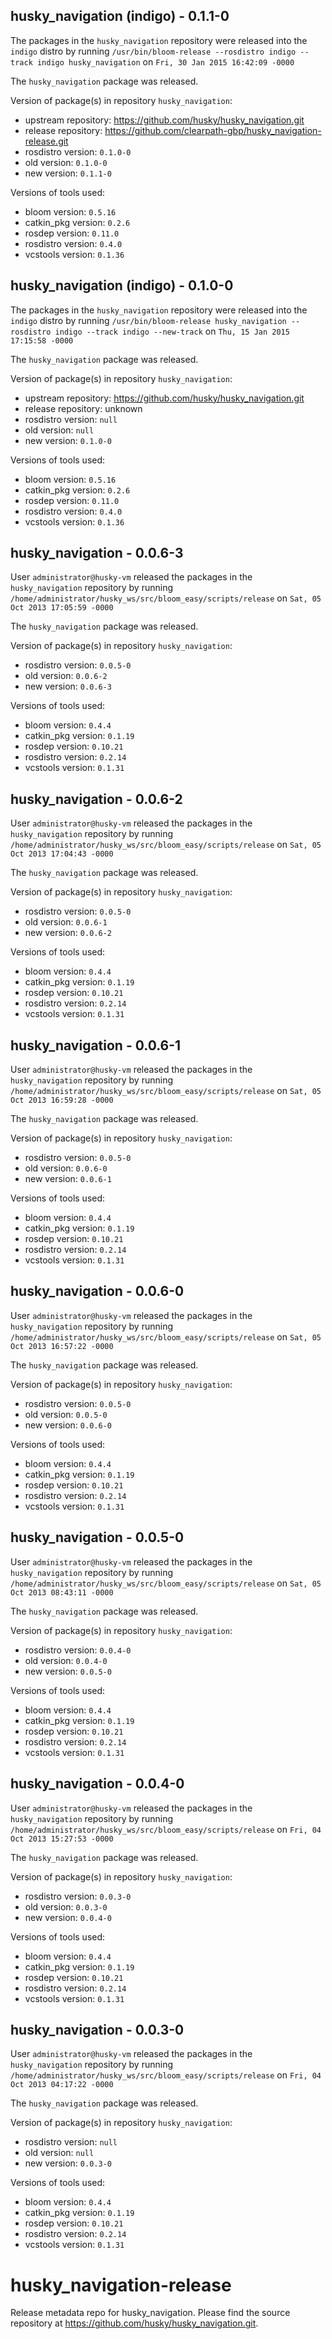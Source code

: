## husky_navigation (indigo) - 0.1.1-0

The packages in the `husky_navigation` repository were released into the `indigo` distro by running `/usr/bin/bloom-release --rosdistro indigo --track indigo husky_navigation` on `Fri, 30 Jan 2015 16:42:09 -0000`

The `husky_navigation` package was released.

Version of package(s) in repository `husky_navigation`:
- upstream repository: https://github.com/husky/husky_navigation.git
- release repository: https://github.com/clearpath-gbp/husky_navigation-release.git
- rosdistro version: `0.1.0-0`
- old version: `0.1.0-0`
- new version: `0.1.1-0`

Versions of tools used:
- bloom version: `0.5.16`
- catkin_pkg version: `0.2.6`
- rosdep version: `0.11.0`
- rosdistro version: `0.4.0`
- vcstools version: `0.1.36`


## husky_navigation (indigo) - 0.1.0-0

The packages in the `husky_navigation` repository were released into the `indigo` distro by running `/usr/bin/bloom-release husky_navigation --rosdistro indigo --track indigo --new-track` on `Thu, 15 Jan 2015 17:15:58 -0000`

The `husky_navigation` package was released.

Version of package(s) in repository `husky_navigation`:
- upstream repository: https://github.com/husky/husky_navigation.git
- release repository: unknown
- rosdistro version: `null`
- old version: `null`
- new version: `0.1.0-0`

Versions of tools used:
- bloom version: `0.5.16`
- catkin_pkg version: `0.2.6`
- rosdep version: `0.11.0`
- rosdistro version: `0.4.0`
- vcstools version: `0.1.36`


## husky_navigation - 0.0.6-3

User `administrator@husky-vm` released the packages in the `husky_navigation` repository by running `/home/administrator/husky_ws/src/bloom_easy/scripts/release` on `Sat, 05 Oct 2013 17:05:59 -0000`

The `husky_navigation` package was released.

Version of package(s) in repository `husky_navigation`:
- rosdistro version: `0.0.5-0`
- old version: `0.0.6-2`
- new version: `0.0.6-3`

Versions of tools used:
- bloom version: `0.4.4`
- catkin_pkg version: `0.1.19`
- rosdep version: `0.10.21`
- rosdistro version: `0.2.14`
- vcstools version: `0.1.31`


## husky_navigation - 0.0.6-2

User `administrator@husky-vm` released the packages in the `husky_navigation` repository by running `/home/administrator/husky_ws/src/bloom_easy/scripts/release` on `Sat, 05 Oct 2013 17:04:43 -0000`

The `husky_navigation` package was released.

Version of package(s) in repository `husky_navigation`:
- rosdistro version: `0.0.5-0`
- old version: `0.0.6-1`
- new version: `0.0.6-2`

Versions of tools used:
- bloom version: `0.4.4`
- catkin_pkg version: `0.1.19`
- rosdep version: `0.10.21`
- rosdistro version: `0.2.14`
- vcstools version: `0.1.31`


## husky_navigation - 0.0.6-1

User `administrator@husky-vm` released the packages in the `husky_navigation` repository by running `/home/administrator/husky_ws/src/bloom_easy/scripts/release` on `Sat, 05 Oct 2013 16:59:28 -0000`

The `husky_navigation` package was released.

Version of package(s) in repository `husky_navigation`:
- rosdistro version: `0.0.5-0`
- old version: `0.0.6-0`
- new version: `0.0.6-1`

Versions of tools used:
- bloom version: `0.4.4`
- catkin_pkg version: `0.1.19`
- rosdep version: `0.10.21`
- rosdistro version: `0.2.14`
- vcstools version: `0.1.31`


## husky_navigation - 0.0.6-0

User `administrator@husky-vm` released the packages in the `husky_navigation` repository by running `/home/administrator/husky_ws/src/bloom_easy/scripts/release` on `Sat, 05 Oct 2013 16:57:22 -0000`

The `husky_navigation` package was released.

Version of package(s) in repository `husky_navigation`:
- rosdistro version: `0.0.5-0`
- old version: `0.0.5-0`
- new version: `0.0.6-0`

Versions of tools used:
- bloom version: `0.4.4`
- catkin_pkg version: `0.1.19`
- rosdep version: `0.10.21`
- rosdistro version: `0.2.14`
- vcstools version: `0.1.31`


## husky_navigation - 0.0.5-0

User `administrator@husky-vm` released the packages in the `husky_navigation` repository by running `/home/administrator/husky_ws/src/bloom_easy/scripts/release` on `Sat, 05 Oct 2013 08:43:11 -0000`

The `husky_navigation` package was released.

Version of package(s) in repository `husky_navigation`:
- rosdistro version: `0.0.4-0`
- old version: `0.0.4-0`
- new version: `0.0.5-0`

Versions of tools used:
- bloom version: `0.4.4`
- catkin_pkg version: `0.1.19`
- rosdep version: `0.10.21`
- rosdistro version: `0.2.14`
- vcstools version: `0.1.31`


## husky_navigation - 0.0.4-0

User `administrator@husky-vm` released the packages in the `husky_navigation` repository by running `/home/administrator/husky_ws/src/bloom_easy/scripts/release` on `Fri, 04 Oct 2013 15:27:53 -0000`

The `husky_navigation` package was released.

Version of package(s) in repository `husky_navigation`:
- rosdistro version: `0.0.3-0`
- old version: `0.0.3-0`
- new version: `0.0.4-0`

Versions of tools used:
- bloom version: `0.4.4`
- catkin_pkg version: `0.1.19`
- rosdep version: `0.10.21`
- rosdistro version: `0.2.14`
- vcstools version: `0.1.31`


## husky_navigation - 0.0.3-0

User `administrator@husky-vm` released the packages in the `husky_navigation` repository by running `/home/administrator/husky_ws/src/bloom_easy/scripts/release` on `Fri, 04 Oct 2013 04:17:22 -0000`

The `husky_navigation` package was released.

Version of package(s) in repository `husky_navigation`:
- rosdistro version: `null`
- old version: `null`
- new version: `0.0.3-0`

Versions of tools used:
- bloom version: `0.4.4`
- catkin_pkg version: `0.1.19`
- rosdep version: `0.10.21`
- rosdistro version: `0.2.14`
- vcstools version: `0.1.31`


husky_navigation-release
========================

Release metadata repo for husky_navigation. Please find the source repository at https://github.com/husky/husky_navigation.git.
